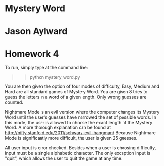 # Mystery Word

# Jason Aylward
# Homework 4

To run, simply type at the command line:

>>python mystery_word.py

You are then given the option of four modes of difficulty,
Easy, Medium and Hard are all standard games of Mystery Word.
You are given 8 tries to guess the letters in a word of a given length.
Only wrong guesses are counted.

Nightmare Mode is an evil version where the computer changes its Mystery Word
until the user's guesses have narrowed the set of possible words.  In this mode,
the user is allowed to choose the exact length of the Mystery Word.
A more thorough explanation can be found at
http://nifty.stanford.edu/2011/schwarz-evil-hangman/
Because Nightmare Mode is significantly more difficult, the user is given
25 guesses.

All user input is error checked.  Besides when a user is choosing difficulty,
input must be a single alphabetic character. The only exception input is "quit",
which allows the user to quit the game at any time.
